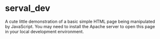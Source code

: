 serval_dev
==========

A cute little demonstration of a basic simple HTML page being manipulated by JavaScript.
You may need to install the Apache server to open this page in your local development environment.
